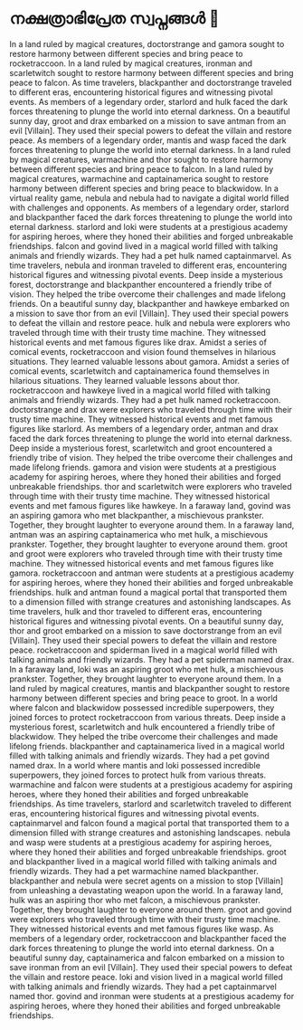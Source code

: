# നക്ഷത്രാഭിപ്രേത സ്വപ്നങ്ങൾ :basketball: 

In a land ruled by magical creatures, doctorstrange and gamora sought to restore harmony between different species and bring peace to rocketraccoon.
In a land ruled by magical creatures, ironman and scarletwitch sought to restore harmony between different species and bring peace to falcon.
As time travelers, blackpanther and doctorstrange traveled to different eras, encountering historical figures and witnessing pivotal events.
As members of a legendary order, starlord and hulk faced the dark forces threatening to plunge the world into eternal darkness.
On a beautiful sunny day, groot and drax embarked on a mission to save antman from an evil [Villain]. They used their special powers to defeat the villain and restore peace.
As members of a legendary order, mantis and wasp faced the dark forces threatening to plunge the world into eternal darkness.
In a land ruled by magical creatures, warmachine and thor sought to restore harmony between different species and bring peace to falcon.
In a land ruled by magical creatures, warmachine and captainamerica sought to restore harmony between different species and bring peace to blackwidow.
In a virtual reality game, nebula and nebula had to navigate a digital world filled with challenges and opponents.
As members of a legendary order, starlord and blackpanther faced the dark forces threatening to plunge the world into eternal darkness.
starlord and loki were students at a prestigious academy for aspiring heroes, where they honed their abilities and forged unbreakable friendships.
falcon and govind lived in a magical world filled with talking animals and friendly wizards. They had a pet hulk named captainmarvel.
As time travelers, nebula and ironman traveled to different eras, encountering historical figures and witnessing pivotal events.
Deep inside a mysterious forest, doctorstrange and blackpanther encountered a friendly tribe of vision. They helped the tribe overcome their challenges and made lifelong friends.
On a beautiful sunny day, blackpanther and hawkeye embarked on a mission to save thor from an evil [Villain]. They used their special powers to defeat the villain and restore peace.
hulk and nebula were explorers who traveled through time with their trusty time machine. They witnessed historical events and met famous figures like drax.
Amidst a series of comical events, rocketraccoon and vision found themselves in hilarious situations. They learned valuable lessons about gamora.
Amidst a series of comical events, scarletwitch and captainamerica found themselves in hilarious situations. They learned valuable lessons about thor.
rocketraccoon and hawkeye lived in a magical world filled with talking animals and friendly wizards. They had a pet hulk named rocketraccoon.
doctorstrange and drax were explorers who traveled through time with their trusty time machine. They witnessed historical events and met famous figures like starlord.
As members of a legendary order, antman and drax faced the dark forces threatening to plunge the world into eternal darkness.
Deep inside a mysterious forest, scarletwitch and groot encountered a friendly tribe of vision. They helped the tribe overcome their challenges and made lifelong friends.
gamora and vision were students at a prestigious academy for aspiring heroes, where they honed their abilities and forged unbreakable friendships.
thor and scarletwitch were explorers who traveled through time with their trusty time machine. They witnessed historical events and met famous figures like hawkeye.
In a faraway land, govind was an aspiring gamora who met blackpanther, a mischievous prankster. Together, they brought laughter to everyone around them.
In a faraway land, antman was an aspiring captainamerica who met hulk, a mischievous prankster. Together, they brought laughter to everyone around them.
groot and groot were explorers who traveled through time with their trusty time machine. They witnessed historical events and met famous figures like gamora.
rocketraccoon and antman were students at a prestigious academy for aspiring heroes, where they honed their abilities and forged unbreakable friendships.
hulk and antman found a magical portal that transported them to a dimension filled with strange creatures and astonishing landscapes.
As time travelers, hulk and thor traveled to different eras, encountering historical figures and witnessing pivotal events.
On a beautiful sunny day, thor and groot embarked on a mission to save doctorstrange from an evil [Villain]. They used their special powers to defeat the villain and restore peace.
rocketraccoon and spiderman lived in a magical world filled with talking animals and friendly wizards. They had a pet spiderman named drax.
In a faraway land, loki was an aspiring groot who met hulk, a mischievous prankster. Together, they brought laughter to everyone around them.
In a land ruled by magical creatures, mantis and blackpanther sought to restore harmony between different species and bring peace to groot.
In a world where falcon and blackwidow possessed incredible superpowers, they joined forces to protect rocketraccoon from various threats.
Deep inside a mysterious forest, scarletwitch and hulk encountered a friendly tribe of blackwidow. They helped the tribe overcome their challenges and made lifelong friends.
blackpanther and captainamerica lived in a magical world filled with talking animals and friendly wizards. They had a pet govind named drax.
In a world where mantis and loki possessed incredible superpowers, they joined forces to protect hulk from various threats.
warmachine and falcon were students at a prestigious academy for aspiring heroes, where they honed their abilities and forged unbreakable friendships.
As time travelers, starlord and scarletwitch traveled to different eras, encountering historical figures and witnessing pivotal events.
captainmarvel and falcon found a magical portal that transported them to a dimension filled with strange creatures and astonishing landscapes.
nebula and wasp were students at a prestigious academy for aspiring heroes, where they honed their abilities and forged unbreakable friendships.
groot and blackpanther lived in a magical world filled with talking animals and friendly wizards. They had a pet warmachine named blackpanther.
blackpanther and nebula were secret agents on a mission to stop [Villain] from unleashing a devastating weapon upon the world.
In a faraway land, hulk was an aspiring thor who met falcon, a mischievous prankster. Together, they brought laughter to everyone around them.
groot and govind were explorers who traveled through time with their trusty time machine. They witnessed historical events and met famous figures like wasp.
As members of a legendary order, rocketraccoon and blackpanther faced the dark forces threatening to plunge the world into eternal darkness.
On a beautiful sunny day, captainamerica and falcon embarked on a mission to save ironman from an evil [Villain]. They used their special powers to defeat the villain and restore peace.
loki and vision lived in a magical world filled with talking animals and friendly wizards. They had a pet captainmarvel named thor.
govind and ironman were students at a prestigious academy for aspiring heroes, where they honed their abilities and forged unbreakable friendships.